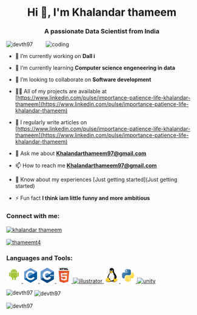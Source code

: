  <h1 align="center">Hi 👋, I'm Khalandar thameem</h1>

<h3 align="center">A passionate Data Scientist from India</h3>

<img align="right" alt="coding" width="400" src="https://miro.medium.com/max/1360/0*7Q3yvSIv_t0ioJ-Z.gif">

<p align="left"> <img src="https://komarev.com/ghpvc/?username=devth97&label=Profile%20views&color=0e75b6&style=flat" alt="devth97" /> </p>

- 🔭 I’m currently working on **Dall i**

- 🌱 I’m currently learning **Computer science engeneering in data**

- 👯 I’m looking to collaborate on **Software development**

- 👨‍💻 All of my projects are available at [https://www.linkedin.com/pulse/importance-patience-life-khalandar-thameem](https://www.linkedin.com/pulse/importance-patience-life-khalandar-thameem)

- 📝 I regularly write articles on [https://www.linkedin.com/pulse/importance-patience-life-khalandar-thameem](https://www.linkedin.com/pulse/importance-patience-life-khalandar-thameem)

- 💬 Ask me about **Khalandarthameem97@gmail.com**

- 📫 How to reach me **Khalandarthameem97@gmail.com**

- 📄 Know about my experiences [Just getting started](Just getting started)

- ⚡ Fun fact **I think iam little funny and more ambitious**

<h3 align="left">Connect with me:</h3>

<p align="left">

<a href="https://linkedin.com/in/khalandar thameem" target="blank"><img align="center" src="https://raw.githubusercontent.com/rahuldkjain/github-profile-readme-generator/master/src/images/icons/Social/linked-in-alt.svg" alt="khalandar thameem" height="30" width="40" /></a>

<a href="https://instagram.com/thameemt4" target="blank"><img align="center" src="https://raw.githubusercontent.com/rahuldkjain/github-profile-readme-generator/master/src/images/icons/Social/instagram.svg" alt="thameemt4" height="30" width="40" /></a>

</p>

<h3 align="left">Languages and Tools:</h3>

<p align="left"> <a href="https://developer.android.com" target="_blank" rel="noreferrer"> <img src="https://raw.githubusercontent.com/devicons/devicon/master/icons/android/android-original-wordmark.svg" alt="android" width="40" height="40"/> </a> <a href="https://www.cprogramming.com/" target="_blank" rel="noreferrer"> <img src="https://raw.githubusercontent.com/devicons/devicon/master/icons/c/c-original.svg" alt="c" width="40" height="40"/> </a> <a href="https://www.w3schools.com/cpp/" target="_blank" rel="noreferrer"> <img src="https://raw.githubusercontent.com/devicons/devicon/master/icons/cplusplus/cplusplus-original.svg" alt="cplusplus" width="40" height="40"/> </a> <a href="https://www.w3.org/html/" target="_blank" rel="noreferrer"> <img src="https://raw.githubusercontent.com/devicons/devicon/master/icons/html5/html5-original-wordmark.svg" alt="html5" width="40" height="40"/> </a> <a href="https://www.adobe.com/in/products/illustrator.html" target="_blank" rel="noreferrer"> <img src="https://www.vectorlogo.zone/logos/adobe_illustrator/adobe_illustrator-icon.svg" alt="illustrator" width="40" height="40"/> </a> <a href="https://www.linux.org/" target="_blank" rel="noreferrer"> <img src="https://raw.githubusercontent.com/devicons/devicon/master/icons/linux/linux-original.svg" alt="linux" width="40" height="40"/> </a> <a href="https://www.python.org" target="_blank" rel="noreferrer"> <img src="https://raw.githubusercontent.com/devicons/devicon/master/icons/python/python-original.svg" alt="python" width="40" height="40"/> </a> <a href="https://unity.com/" target="_blank" rel="noreferrer"> <img src="https://www.vectorlogo.zone/logos/unity3d/unity3d-icon.svg" alt="unity" width="40" height="40"/> </a> </p>

<p><img align="left" src="https://github-readme-stats.vercel.app/api/top-langs?username=devth97&show_icons=true&locale=en&layout=compact" alt="devth97" /></p>

<p>&nbsp;<img align="center" src="https://github-readme-stats.vercel.app/api?username=devth97&show_icons=true&locale=en" alt="devth97" /></p>

<p><img align="center" src="https://github-readme-streak-stats.herokuapp.com/?user=devth97&" alt="devth97" /></p>
